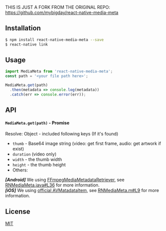 
THIS IS JUST A FORK FROM THE ORIGINAL REPO: https://github.com/mybigday/react-native-media-meta

## Installation

```bash
$ npm install react-native-media-meta --save
$ react-native link
```

## Usage

```js
import MediaMeta from 'react-native-media-meta';
const path = '<your file path here>';

MediaMeta.get(path)
  .then(metadata => console.log(metadata))
  .catch(err => console.error(err));
```

## API

#### `MediaMeta.get(path)` - Promise

Resolve: Object - included following keys (If it's found)
* `thumb` - Base64 image string (video: get first frame, audio: get artwork if exist)
* `duration` (video only)
* `width` - the thumb width
* `height` - the thumb height
* Others:

__*[Android]*__ We using [FFmpegMediaMetadataRetriever](https://github.com/wseemann/FFmpegMediaMetadataRetriever), see [RNMediaMeta.java#L36](android/src/main/java/com/mybigday/rn/RNMediaMeta.java#L36) for more information.  
__*[iOS]*__ We using [official AVMatadataItem](https://developer.apple.com/library/mac/documentation/AVFoundation/Reference/AVFoundationMetadataKeyReference/#//apple_ref/doc/constant_group/Common_Metadata_Keys), see [RNMediaMeta.m#L9](ios/RNMediaMeta/RNMediaMeta.m#L9) for more information.

## License

[MIT](LICENSE.md)

